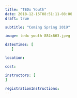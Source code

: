 ```yaml
---
title: "TEDx Youth"
date: 2018-12-15T08:51:11-08:00
draft: true

subtitle: "Coming Spring 2019"

image: tedx-youth-884x663.jpeg

datesTimes: [
   ]

location:

cost:

instructors: [
]

registrationInstructions:
---
```

